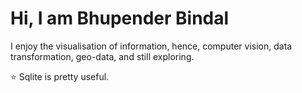 # Hi, I am Bhupender Bindal 
I enjoy the visualisation of information, hence, computer vision, data transformation, geo-data, and still exploring.

⭐ Sqlite is pretty useful.
